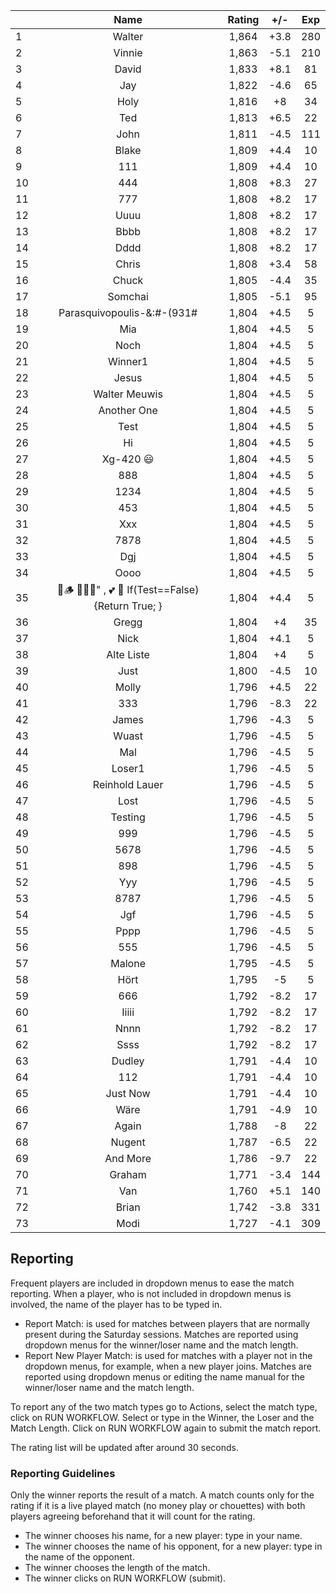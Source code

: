 | |Name|Rating|+/-|Exp|
|-|:--:|:----:|:-:|:-:|
|1|Walter|1,864|+3.8|280|
|2|Vinnie|1,863|-5.1|210|
|3|David|1,833|+8.1|81|
|4|Jay|1,822|-4.6|65|
|5|Holy|1,816|+8|34|
|6|Ted|1,813|+6.5|22|
|7|John|1,811|-4.5|111|
|8|Blake|1,809|+4.4|10|
|9|111|1,809|+4.4|10|
|10|444|1,808|+8.3|27|
|11|777|1,808|+8.2|17|
|12|Uuuu|1,808|+8.2|17|
|13|Bbbb|1,808|+8.2|17|
|14|Dddd|1,808|+8.2|17|
|15|Chris|1,808|+3.4|58|
|16|Chuck|1,805|-4.4|35|
|17|Somchai|1,805|-5.1|95|
|18|Parasquivopoulis-&:#-(931#|1,804|+4.5|5|
|19|Mia|1,804|+4.5|5|
|20|Noch|1,804|+4.5|5|
|21|Winner1|1,804|+4.5|5|
|22|Jesus|1,804|+4.5|5|
|23|Walter Meuwis|1,804|+4.5|5|
|24|Another One|1,804|+4.5|5|
|25|Test|1,804|+4.5|5|
|26|Hi|1,804|+4.5|5|
|27|Xg-420 😃|1,804|+4.5|5|
|28|888|1,804|+4.5|5|
|29|1234|1,804|+4.5|5|
|30|453|1,804|+4.5|5|
|31|Xxx|1,804|+4.5|5|
|32|7878|1,804|+4.5|5|
|33|Dgj|1,804|+4.5|5|
|34|Oooo|1,804|+4.5|5|
|35|🍺🪵 🙉🙈🙊" , 💕 🦓 If(Test==False) {Return True; }|1,804|+4.4|5|
|36|Gregg|1,804|+4|35|
|37|Nick|1,804|+4.1|5|
|38|Alte Liste|1,804|+4|5|
|39|Just|1,800|-4.5|10|
|40|Molly|1,796|+4.5|22|
|41|333|1,796|-8.3|22|
|42|James|1,796|-4.3|5|
|43|Wuast|1,796|-4.5|5|
|44|Mal|1,796|-4.5|5|
|45|Loser1|1,796|-4.5|5|
|46|Reinhold Lauer|1,796|-4.5|5|
|47|Lost|1,796|-4.5|5|
|48|Testing|1,796|-4.5|5|
|49|999|1,796|-4.5|5|
|50|5678|1,796|-4.5|5|
|51|898|1,796|-4.5|5|
|52|Yyy|1,796|-4.5|5|
|53|8787|1,796|-4.5|5|
|54|Jgf|1,796|-4.5|5|
|55|Pppp|1,796|-4.5|5|
|56|555|1,796|-4.5|5|
|57|Malone|1,795|-4.5|5|
|58|Hört|1,795|-5|5|
|59|666|1,792|-8.2|17|
|60|Iiiii|1,792|-8.2|17|
|61|Nnnn|1,792|-8.2|17|
|62|Ssss|1,792|-8.2|17|
|63|Dudley|1,791|-4.4|10|
|64|112|1,791|-4.4|10|
|65|Just Now|1,791|-4.4|10|
|66|Wäre|1,791|-4.9|10|
|67|Again|1,788|-8|22|
|68|Nugent|1,787|-6.5|22|
|69|And More|1,786|-9.7|22|
|70|Graham|1,771|-3.4|144|
|71|Van|1,760|+5.1|140|
|72|Brian|1,742|-3.8|331|
|73|Modi|1,727|-4.1|309|

 

## Reporting

Frequent players are included in dropdown menus to ease the match reporting.
When a player, who is not included in dropdown menus is involved, the name of the player has to be typed in.

- Report Match:  is used for matches between players that are normally present during the Saturday sessions.
Matches are reported using dropdown menus for the winner/loser name and the match length.
- Report New Player Match:  is used for matches with a player not in the dropdown menus, for example, when a new player joins.
Matches are reported using dropdown menus or editing the name manual for the winner/loser name and the match length.

To report any of the two match types go to Actions, select the match type, click on RUN WORKFLOW.
Select or type in the Winner, the Loser and the Match Length.
Click on RUN WORKFLOW again to submit the match report.

The rating list will be updated after around 30 seconds.

### Reporting Guidelines

Only the winner reports the result of a match.
A match counts only for the rating if it is a live played match (no money play or chouettes)
with both players agreeing beforehand that it will count for the rating.

- The winner chooses his name, for a new player: type in your name.
- The winner chooses the name of his opponent, for a new player: type in the name of the opponent.
- The winner chooses the length of the match.
- The winner clicks on RUN WORKFLOW (submit).

